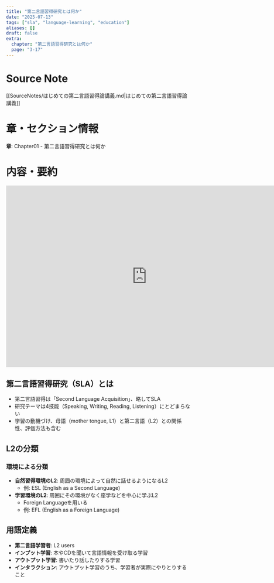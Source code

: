 ```yaml
---
title: "第二言語習得研究とは何か"
date: "2025-07-13"
tags: ["sla", "language-learning", "education"]
aliases: []
draft: false
extra:
  chapter: "第二言語習得研究とは何か"
  page: "3-17"
---
```


# Source Note

[[SourceNotes/はじめての第二言語習得論講義.md|はじめての第二言語習得論講義]]

# 章・セクション情報

**章**: Chapter01 - 第二言語習得研究とは何か

# 内容・要約

<iframe width="768" height="496" src="https://miro.com/app/live-embed/uXjVN9xSvLc=/?focusWidget=3458764634434231867&embedMode=view_only_without_ui&embedId=947260572536" frameborder="0" scrolling="no" allow="fullscreen; clipboard-read; clipboard-write" allowfullscreen></iframe>

## 第二言語習得研究（SLA）とは

- 第二言語習得は「Second Language Acquisition」、略してSLA
- 研究テーマは4技能（Speaking, Writing, Reading, Listening）にとどまらない
- 学習の動機づけ、母語（mother tongue, L1）と第二言語（L2）との関係性、評価方法も含む

## L2の分類

### 環境による分類
- **自然習得環境のL2**: 周囲の環境によって自然に話せるようになるL2
  - 例: ESL (English as a Second Language)
- **学習環境のL2**: 周囲にその環境がなく座学などを中心に学ぶL2
  - Foreign Languageを用いる
  - 例: EFL (English as a Foreign Language)

## 用語定義

- **第二言語学習者**: L2 users
- **インプット学習**: 本やCDを聞いて言語情報を受け取る学習
- **アウトプット学習**: 書いたり話したりする学習
- **インタラクション**: アウトプット学習のうち、学習者が実際にやりとりすること
